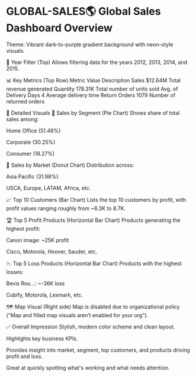 # GLOBAL-SALES🌎 Global Sales Dashboard Overview
Theme: Vibrant dark-to-purple gradient background with neon-style visuals.

📅 Year Filter (Top)
Allows filtering data for the years 2012, 2013, 2014, and 2015.

📊 Key Metrics (Top Row)
Metric	Value	Description
Sales	$12.64M	Total revenue generated
Quantity	178.31K	Total number of units sold
Avg. of Delivery Days	4	Average delivery time
Return Orders	1079	Number of returned orders

🧩 Detailed Visuals
🔹 Sales by Segment (Pie Chart)
Shows share of total sales among:

Home Office (51.48%)

Corporate (30.25%)

Consumer (18.27%)

🔹 Sales by Market (Donut Chart)
Distribution across:

Asia Pacific (31.98%)

USCA, Europe, LATAM, Africa, etc.

📈 Top 10 Customers (Bar Chart)
Lists the top 10 customers by profit, with profit values ranging roughly from ~6.3K to 8.7K.

🏆 Top 5 Profit Products (Horizontal Bar Chart)
Products generating the highest profit:

Canon image: ~25K profit

Cisco, Motorola, Hoover, Sauder, etc.

📉 Top 5 Loss Products (Horizontal Bar Chart)
Products with the highest losses:

Bevis Rou...: ~-36K loss

Cubify, Motorola, Lexmark, etc.

🗺 Map Visual (Right side)
Map is disabled due to organizational policy ("Map and filled map visuals aren’t enabled for your org").

✅ Overall Impression
Stylish, modern color scheme and clean layout.

Highlights key business KPIs.

Provides insight into market, segment, top customers, and products driving profit and loss.

Great at quickly spotting what's working and what needs attention.

